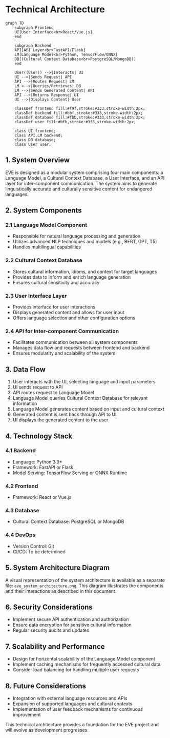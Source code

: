 # Technical Architecture

```mermaid
graph TD
    subgraph Frontend
    UI[User Interface<br>React/Vue.js]
    end

    subgraph Backend
    API[API Layer<br>FastAPI/Flask]
    LM[Language Model<br>Python, TensorFlow/ONNX]
    DB[(Cultural Context Database<br>PostgreSQL/MongoDB)]
    end

    User((User)) -->|Interacts| UI
    UI -->|Sends Request| API
    API -->|Routes Request| LM
    LM <-->|Queries/Retrieves| DB
    LM -->|Sends Generated Content| API
    API -->|Returns Response| UI
    UI -->|Displays Content| User

    classDef frontend fill:#f9f,stroke:#333,stroke-width:2px;
    classDef backend fill:#bbf,stroke:#333,stroke-width:2px;
    classDef database fill:#fbb,stroke:#333,stroke-width:2px;
    classDef user fill:#bfb,stroke:#333,stroke-width:2px;

    class UI frontend;
    class API,LM backend;
    class DB database;
    class User user;
```

## 1. System Overview

EVE is designed as a modular system comprising four main components: a Language Model, a Cultural Context Database, a User Interface, and an API layer for inter-component communication. The system aims to generate linguistically accurate and culturally sensitive content for endangered languages.

## 2. System Components

### 2.1 Language Model Component
- Responsible for natural language processing and generation
- Utilizes advanced NLP techniques and models (e.g., BERT, GPT, T5)
- Handles multilingual capabilities

### 2.2 Cultural Context Database
- Stores cultural information, idioms, and context for target languages
- Provides data to inform and enrich language generation
- Ensures cultural sensitivity and accuracy

### 2.3 User Interface Layer
- Provides interface for user interactions
- Displays generated content and allows for user input
- Offers language selection and other configuration options

### 2.4 API for Inter-component Communication
- Facilitates communication between all system components
- Manages data flow and requests between frontend and backend
- Ensures modularity and scalability of the system

## 3. Data Flow

1. User interacts with the UI, selecting language and input parameters
2. UI sends request to API
3. API routes request to Language Model
4. Language Model queries Cultural Context Database for relevant information
5. Language Model generates content based on input and cultural context
6. Generated content is sent back through API to UI
7. UI displays the generated content to the user

## 4. Technology Stack

### 4.1 Backend
- Language: Python 3.9+
- Framework: FastAPI or Flask
- Model Serving: TensorFlow Serving or ONNX Runtime

### 4.2 Frontend
- Framework: React or Vue.js

### 4.3 Database
- Cultural Context Database: PostgreSQL or MongoDB

### 4.4 DevOps
- Version Control: Git
- CI/CD: To be determined

## 5. System Architecture Diagram

A visual representation of the system architecture is available as a separate file: `eve_system_architecture.png`. This diagram illustrates the components and their interactions as described in this document.

## 6. Security Considerations

- Implement secure API authentication and authorization
- Ensure data encryption for sensitive cultural information
- Regular security audits and updates

## 7. Scalability and Performance

- Design for horizontal scalability of the Language Model component
- Implement caching mechanisms for frequently accessed cultural data
- Consider load balancing for handling multiple user requests

## 8. Future Considerations

- Integration with external language resources and APIs
- Expansion of supported languages and cultural contexts
- Implementation of user feedback mechanisms for continuous improvement

This technical architecture provides a foundation for the EVE project and will evolve as development progresses.
